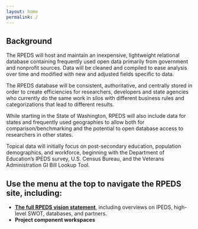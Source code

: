 ```yaml
---
layout: home
permalink: /
---
```


## Background

The RPEDS will host and maintain an inexpensive, lightweight relational database containing frequently used open data primarily from government and nonprofit sources. Data will be cleaned and compiled to ease analysis over time and modified with new and adjusted fields specific to data.

The RPEDS database will be consistent, authoritative, and centrally stored in order to create efficiencies for researchers, developers and state agencies who currently do the same work in silos with different business rules and categorizations that lead to different results.

While starting in the State of Washington, RPEDS will also include data for states and frequently used geographies to allow both for comparison/benchmarking and the potential to open database access to researchers in other states.

Topical data will initially focus on post-secondary education, population demographics, and workforce, beginning with the Department of Education’s IPEDS survey, U.S. Census Bureau, and the Veterans Administration GI Bill Lookup Tool.

## Use the menu at the top to navigate the RPEDS site, including:

-   [**The full RPEDS vision statement**](/vision/), including overviews on IPEDS, high-level SWOT, databases, and partners.
-   **Project component workspaces**